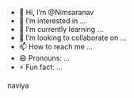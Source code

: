 - 👋 Hi, I’m @Nimsaranav
- 👀 I’m interested in ...
- 🌱 I’m currently learning ...
- 💞️ I’m looking to collaborate on ...
- 📫 How to reach me ...
- 😄 Pronouns: ...
- ⚡ Fun fact: ...

<!---
Nimsaranav/Nimsaranav is a ✨ special ✨ repository because its `README.md` (this file) appears on your GitHub profile.
You can click the Preview link to take a look at your changes.
---> naviya
